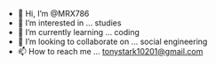 - 👋 Hi, I’m @MRX786
- 👀 I’m interested in ... studies
- 🌱 I’m currently learning ... coding
- 💞️ I’m looking to collaborate on ... social engineering
- 📫 How to reach me ... tonystark10201@gmail.com

<!---
MRX786/MRX786 is a ✨ special ✨ repository because its `README.md` (this file) appears on your GitHub profile.
You can click the Preview link to take a look at your changes.
--->
